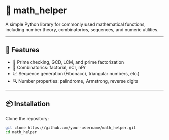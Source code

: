 # 🧮 math_helper

A simple Python library for commonly used mathematical functions, including number theory, combinatorics, sequences, and numeric utilities.

---

## 🚀 Features

- 🔢 Prime checking, GCD, LCM, and prime factorization
- 🧮 Combinatorics: factorial, nCr, nPr
- 📈 Sequence generation (Fibonacci, triangular numbers, etc.)
- 🔍 Number properties: palindrome, Armstrong, reverse digits

---

## 📦 Installation

Clone the repository:
```bash
git clone https://github.com/your-username/math_helper.git
cd math_helper
